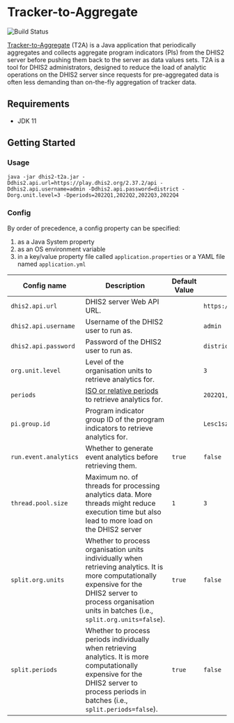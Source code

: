 # Tracker-to-Aggregate

![Build Status](https://github.com/smooks/smooks/workflows/CI/badge.svg)

[Tracker-to-Aggregate](https://docs.dhis2.org/en/implement/maintenance-and-use/tracker-and-aggregate-data-integration.html#how-to-saving-aggregated-tracker-data-as-aggregate-data-values) (T2A) is a Java application that periodically aggregates and collects aggregate program indicators (PIs) from the DHIS2 server before pushing them back to the server as data values sets. T2A is a tool for DHIS2 administrators, designed to reduce the load of analytic operations on the DHIS2 server since requests for pre-aggregated data is often less demanding than on-the-fly aggregation of tracker data.

## Requirements

* JDK 11

## Getting Started

### Usage

```shell
java -jar dhis2-t2a.jar -Ddhis2.api.url=https://play.dhis2.org/2.37.2/api -Ddhis2.api.username=admin -Ddhis2.api.password=district -Dorg.unit.level=3 -Dperiods=2022Q1,2022Q2,2022Q3,2022Q4
```

### Config

By order of precedence, a config property can be specified:

1. as a Java System property
2. as an OS environment variable
3. in a key/value property file called `application.properties` or a YAML file named `application.yml`

| Config name           | Description                                                                                                                                                                                                       | Default Value | Example Value                       |
|-----------------------|-------------------------------------------------------------------------------------------------------------------------------------------------------------------------------------------------------------------|---------------|-------------------------------------|
| `dhis2.api.url`       | DHIS2 server Web API URL.                                                                                                                                                                                         |               | `https://play.dhis2.org/2.37.2/api` |
| `dhis2.api.username`  | Username of the DHIS2 user to run as.                                                                                                                                                                             |               | `admin`                             |
| `dhis2.api.password`  | Password of the DHIS2 user to run as.                                                                                                                                                                             |               | `district`                          |
| `org.unit.level`      | Level of the organisation units to retrieve analytics for.                                                                                                                                                        |               | `3`                                 |
| `periods`             | [ISO or relative periods](https://docs.dhis2.org/en/develop/using-the-api/dhis-core-version-master/introduction.html#webapi_date_perid_format) to retrieve analytics for.                                         |               | `2022Q1,2022Q2,2022Q3,2022Q4`       |
| `pi.group.id`         | Program indicator group ID of the program indicators to retrieve analytics for.                                                                                                                                   |               | `Lesc1szBJGe`                       |
| `run.event.analytics` | Whether to generate event analytics before retrieving them.                                                                                                                                                       | `true`        | `false`                             |
| `thread.pool.size`    | Maximum no. of threads for processing analytics data. More threads might reduce execution time but also lead to more load on the DHIS2 server                                                                     | `1`           | `3`                                 |
| `split.org.units`     | Whether to process organisation units individually when retrieving analytics. It is more computationally expensive for the DHIS2 server to process organisation units in batches (i.e., `split.org.units=false`). | `true`        | `false`                             |
| `split.periods`       | Whether to process periods individually when retrieving analytics. It is more computationally expensive for the DHIS2 server to process periods in batches (i.e., `split.periods=false`).                         | `true`        | `false`                             |